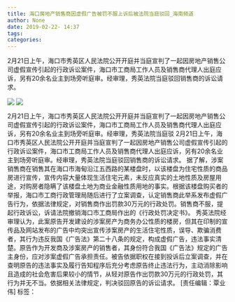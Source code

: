 ```yaml
---
title: 海口房地产销售商因虚假广告被罚不服上诉后被法院当庭驳回_海南频道
author: None
date: 2019-02-22- 14:37
tags: 
categories: 
---
```

2月21日上午，海口市秀英区人民法院公开开庭并当庭宣判了一起因房地产销售公司虚假宣传引起的行政诉讼案件，海口市工商局工作人员及销售商代理人出庭应诉，另有20余名业主到场旁听庭审。经审理，秀英法院当庭驳回销售商的诉讼请求。
<!-- more -->
                
<img align="center" border="0" src="http://p0.ifengimg.com/fck/2019_08/e4f7482cb4e2e8d_w800_h531.jpg" />
                
<img align="center" border="0" src="http://p2.ifengimg.com/a/2016/0810/204c433878d5cf9size1_w16_h16.png" />
            
2月21日上午，海口市秀英区人民法院公开开庭并当庭宣判了一起因房地产销售公司虚假宣传引起的行政诉讼案件，海口市工商局工作人员及销售商代理人出庭应诉，另有20余名业主到场旁听庭审。经审理，秀英法院当庭驳
2月21日上午，海口市秀英区人民法院公开开庭并当庭宣判了一起因房地产销售公司虚假宣传引起的行政诉讼案件，海口市工商局工作人员及销售商代理人出庭应诉，另有20余名业主到场旁听庭审。经审理，秀英法院当庭驳回销售商的诉讼请求。
据了解，涉案销售商在销售其在海口市海甸沿江五西路的某楼盘时，以该楼盘为住宅性质的商品房进行宣传，宣传内容大量体现生活住宅元素，未反应真实的土地性质及房屋用途，对购房者隐瞒了该楼盘土地为商业金融性质用地的事实。根据该楼盘购买者的举报，海口市工商行政管理局随后进行了立案调查，认定销售商此举系发布虚假广告行为，依据法律规定，对销售商作出罚款30万元的行政处罚。销售商不服，提起行政诉讼，诉请法院撤销海口市工商局作出的《行政处罚决定书》。
秀英法院经审理认为，此案原告开发建设的涉案房产为商务办公性质的楼房，但其在印制的宣传品及网站发布的广告中均突出宣传涉案房产的生活住宅性质，误导、欺骗消费者，其行为违反我国《广告法》第二十八条的规定，构成虚假广告，违法事实清楚。原告作为开发商及涉案房产的销售者，其身份符合我国《广告法》规定的广告主身份，应对涉案虚假广告承担责任。被告依据职权在接到投诉后立案调查，并在查明原告的违法事实及履行告知程序后充分考虑原告终止违法行为，主动消除影响且造成的社会危害后果较小的情节，从轻对原告作出罚款30万元的行政处罚，其行为并无不当。依据相关法律规定，判决驳回原告的诉讼请求。
[责任编辑：覃业伟]
标签：
 
             
